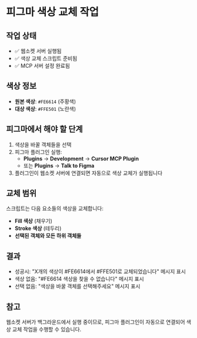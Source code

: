 # 피그마 색상 교체 작업

## 작업 상태
- ✅ 웹소켓 서버 실행됨
- ✅ 색상 교체 스크립트 준비됨
- ✅ MCP 서버 설정 완료됨

## 색상 정보
- **원본 색상**: `#FE6614` (주황색)
- **대상 색상**: `#FFE501` (노란색)

## 피그마에서 해야 할 단계
1. 색상을 바꿀 객체들을 선택
2. 피그마 플러그인 실행:
   - **Plugins** → **Development** → **Cursor MCP Plugin**
   - 또는 **Plugins** → **Talk to Figma**
3. 플러그인이 웹소켓 서버에 연결되면 자동으로 색상 교체가 실행됩니다

## 교체 범위
스크립트는 다음 요소들의 색상을 교체합니다:
- **Fill 색상** (채우기)
- **Stroke 색상** (테두리)
- **선택된 객체와 모든 하위 객체들**

## 결과
- 성공시: "X개의 색상이 #FE6614에서 #FFE501로 교체되었습니다" 메시지 표시
- 색상 없음: "#FE6614 색상을 찾을 수 없습니다" 메시지 표시
- 선택 없음: "색상을 바꿀 객체를 선택해주세요" 메시지 표시

## 참고
웹소켓 서버가 백그라운드에서 실행 중이므로, 피그마 플러그인이 자동으로 연결되어 색상 교체 작업을 수행할 수 있습니다.